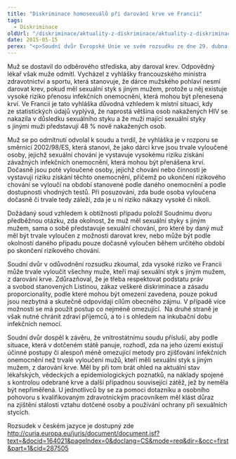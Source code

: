 ```yaml
---
title: "Diskriminace homosexuálů při darování krve ve Francii"
tags:
  - Diskriminace
oldUrl: "/diskriminace/aktuality-z-diskriminace/aktuality-z-diskriminace-2015/diskriminace-homosexualu-pri-darovani-krve-ve-francii/"
date: 2015-05-15
perex: "<p>Soudní dvůr Evropské Unie ve svém rozsudku ze dne 29. dubna 2015 (C-528/13) zdůraznil roli vnitrostátního soudu při posuzování výše rizika přenosu závažných infekčních onemocnění přenášejících se krví a nutnost řádného posouzení splněných podmínek pro trvalé vyloučení možnosti darování krve pro muže, kteří měli sexuální styk s jiným mužem.</p>"
---
```


<!-- imported from the old website -->

<p>Muž se dostavil do odběrového střediska, aby daroval krev. Odpovědný lékař však muže odmítl. Vycházel z vyhlášky francouzského ministra zdravotnictví a sportu, která stanovuje, že dárce mužského pohlaví nesmí darovat krev, pokud měl sexuální styk s jiným mužem, protože u něj existuje vysoké riziko přenosu infekčních onemocnění, která mohou být přenesena krví. Ve Francii je tato vyhláška důvodná vzhledem k místní situaci, kdy ze statistických údajů vyplývá, že naprostá většina osob nakažených HIV se nakazila v důsledku sexuálního styku a že muži mající sexuální styky s jinými muži představují 48 % nově nakažených osob.</p><p>Muž se po odmítnutí odvolal k soudu a tvrdil, že vyhláška je v rozporu se směrnicí 2002/98/ES, která stanoví, že jako dárci krve jsou trvale vyloučené osoby, jejichž sexuální chování je vystavuje vysokému riziku získání závažných infekčních onemocnění, která mohou být přenášena krví. Dočasně jsou poté vyloučené osoby, jejichž chování nebo činnosti je vystavují riziku získání těchto onemocnění, přičemž po ukončení rizikového chování se vyloučí na období stanovené podle daného onemocnění a podle dostupnosti vhodných testů. Při posuzování, zda bude osoba vyloučena dočasně či trvale tedy záleží, zda je u ní riziko nákazy vysoké či nikoli.</p><p>Dožádaný soud vzhledem k obtížnosti případu položil Soudnímu dvoru předběžnou otázku, zda okolnost, že muž měl sexuální styky s jiným mužem, sama o sobě představuje sexuální chování, pro které by daný muž měl být trvale vyloučen z možnosti darovat krev, nebo může být podle okolností daného případu pouze dočasně vyloučen během určitého období po skončení rizikového chování.</p><p>Soudní dvůr v odůvodnění rozsudku zkoumal, zda vysoké riziko ve Francii může trvale vyloučit všechny muže, kteří mají sexuální styk s jiným mužem, z darování krve. Zdůrazňoval, že je třeba respektovat podstatu práv a svobod stanovených Listinou, zákaz veškeré diskriminace a zásadu proporcionality, podle které mohou být omezení zavedena, pouze pokud jsou nezbytná a skutečně odpovídají cílům obecného zájmu. V případě více možností se má použít postup co nejméně omezující.  Na druhé straně je však nutné chránit zdraví příjemců, a to i s ohledem na inkubační dobu infekčních nemocí. </p><p>Soudní dvůr dospěl k závěru, že vnitrostátnímu soudu přísluší, aby podle situace, která v dotčeném státě panuje, rozhodl, zda na jeho území existují účinné postupy či alespoň méně omezující metody pro zjišťování infekčních onemocnění než trvalé vyloučení mužů, kteří měli sexuální styk s jiným mužem, z darování krve. Měl by při tom brát ohled na aktuální stav lékařských, vědeckých a epidemiologických poznatků, na náklady spojené s kontrolou odebrané krve a další případnou související zátěž, jež by neměla být nepřiměřená. U jednotlivců by se za pomoci dotazníku a osobního pohovoru s kvalifikovaným zdravotnickým pracovníkem měl klást důraz na zjištění stálosti vztahu dotčené osoby a používání ochrany při sexuálních stycích.</p>Rozsudek v českém jazyce je dostupný zde <a title="Otevření do nového okna" href="http://curia.europa.eu/juris/document/document.jsf?text=&amp;docid=164021&amp;pageIndex=0&amp;doclang=CS&amp;mode=req&amp;dir=&amp;occ=first&amp;part=1&amp;cid=287505" target="_blank">http://curia.europa.eu/juris/document/document.jsf?text=&amp;docid=164021&amp;pageIndex=0&amp;doclang=CS&amp;mode=req&amp;dir=&amp;occ=first&amp;part=1&amp;cid=287505</a> 
